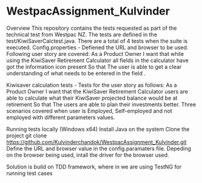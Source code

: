 # WestpacAssignment_Kulvinder
Overview
This repository contains the tests requested as part of the technical test from Westpac NZ.
The tests are defined in the test/KiwiSaverCalctest.java. There are a total of 4 tests when the suite is executed.
Config.properties - Defiened the URL and browser to be used.
Following user story are covered:
As a Product Owner I want that while using the KiwiSaver Retirement Calculator all fields in the calculator have got the information icon present So that The user is able to get a clear understanding of what needs to be entered in the field .

Kiwisaver calculation tests - Tests for the user story as follows:
As a Product Owner I want that the KiwiSaver Retirement Calculator users are able to calculate what their KiwiSaver projected balance would be at retirement So that The users are able to plan their investments better.
Three scenarios covered when user is Employed, Self-employed and not employed with different parameters values. 


Running tests locally (Windows x64)
Install Java on the system
Clone the project git clone https://github.com/Kulvinderchandok/WestpacAssignment_Kulvinder.git
Define the URL and browser value in the config.paramaters file. 
Depeding on the browser being used, intall the driver for the browser used.

Solution is build on TDD framework, where in we are using TestNG for running test cases

